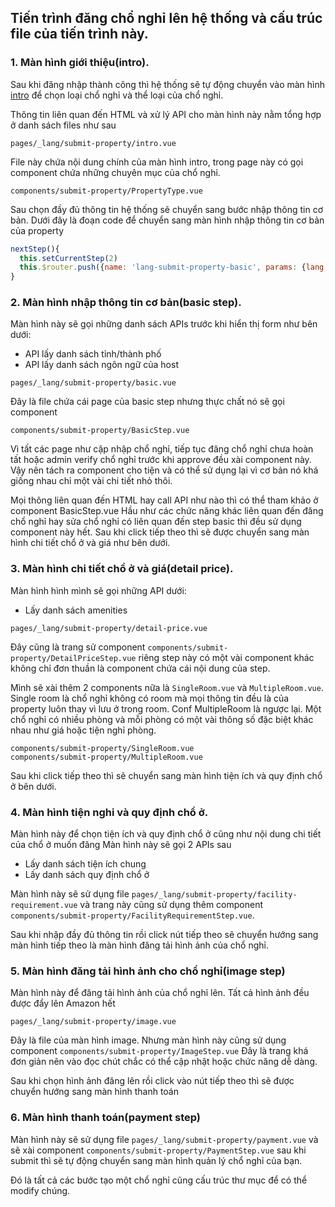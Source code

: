## Tiến trình đăng chổ nghỉ lên hệ thống và cấu trúc file của tiến trình này.

### 1. Màn hình giới thiệu(intro).

>>>
Sau khi đăng nhập thành công thì hệ thống sẽ tự động chuyển vào màn hình [intro](https://host.lodyhelp.com/vi/submit-property/intro) để chọn loại chổ nghỉ và thể loại của chổ nghỉ.
>>>

Thông tin liên quan đến HTML và xử lý API cho màn hình này nằm tổng hợp ở danh sách files như sau
```
pages/_lang/submit-property/intro.vue
```

File này chứa nội dung chính của màn hình intro, trong page này có gọi component chứa những chuyên mục của chổ nghỉ.

```
components/submit-property/PropertyType.vue
```

Sau chọn đầy đủ thông tin hệ thống sẽ chuyển sang bước nhập thông tin cơ bản. Dưới đây là đoạn code để chuyển sang màn hình nhập thông tin cơ bản của property

```javascript
nextStep(){
  this.setCurrentStep(2)
  this.$router.push({name: 'lang-submit-property-basic', params: {lang: this.locale}})
}
```

### 2. Màn hình nhập thông tin cơ bản(basic step).
>>>
Màn hình này sẽ gọi những danh sách APIs trước khi hiển thị form như bên dưới:
 - API lấy danh sách tỉnh/thành phố
 - API lấy danh sách ngôn ngữ của host
>>>

```
pages/_lang/submit-property/basic.vue
```

Đây là file chứa cái page của basic step nhưng thực chất nó sẽ gọi component

```
components/submit-property/BasicStep.vue
```

Vì tất các page như cập nhập chổ nghỉ, tiếp tục đăng chổ nghỉ chưa hoàn tất hoặc admin verify chổ nghỉ trước khi approve đều xài component này. Vậy nên tách ra component cho tiện và có thể sử dụng lại vì cơ bản nó khá giống nhau chỉ một vài chi tiết nhỏ thôi.

>>>
Mọi thông liên quan đến HTML hay call API như nào thì có thể tham khảo ở component BasicStep.vue
Hầu như các chức năng khác liên quan đến đăng chổ nghỉ hay sửa chổ nghỉ có liên quan đến step basic thì đều sử dụng component này hết.
Sau khi click tiếp theo thì sẽ được chuyển sang màn hình chi tiết chổ ở và giá như bên dưới.
>>>

### 3. Màn hình chi tiết chổ ở và giá(detail price).
>>>
Màn hình hình mình sẽ gọi những API dưới:
 - Lấy danh sách amenities
>>>

```
pages/_lang/submit-property/detail-price.vue
```
Đây cũng là trang sử component `components/submit-property/DetailPriceStep.vue` riêng step này có một vài component khác không chỉ đơn thuần là component chứa cái nội dung của step.

Mình sẽ xài thêm 2 components nữa là `SingleRoom.vue` và `MultipleRoom.vue`. Single room là chổ nghỉ không có room mà mọi thông tin đều là của property luôn thay vì lưu ở trong room. Conf MultipleRoom là ngược lại. Một chổ nghỉ có nhiều phòng và mỗi phòng có một vài thông số đặc biệt khác nhau như giá hoặc tiện nghỉ phòng.
```
components/submit-property/SingleRoom.vue
components/submit-property/MultipleRoom.vue
```

>>>
Sau khi click tiếp theo thì sẽ chuyển sang màn hình tiện ích và quy định chổ ở bên dưới.
>>>

### 4. Màn hình tiện nghi và quy định chổ ở.
>>>
Màn hình này để chọn tiện ích và quy định chổ ở cũng như nội dung chi tiết của chổ ở muốn đăng
Màn hình này sẽ gọi 2 APIs sau
 - Lấy danh sách tiện ích chung
 - Lấy danh sách quy định chổ ở
>>>

Màn hình này sẽ sử dụng file `pages/_lang/submit-property/facility-requirement.vue` và trang này cũng sử dụng thêm component `components/submit-property/FacilityRequirementStep.vue`.

>>>
Sau khi nhập đầy đủ thông tin rồi click nút tiếp theo sẽ chuyển hướng sang màn hình tiếp theo là màn hình đăng tải hình ảnh của chổ nghỉ.
>>>

### 5. Màn hình đăng tải hình ảnh cho chổ nghỉ(image step)

>>>
Màn hình này để đăng tải hình ảnh của chổ nghỉ lên. Tất cả hình ảnh đều được đẩy lên Amazon hết
>>>

```
pages/_lang/submit-property/image.vue
```
Đây là file của màn hình image. Nhưng màn hình này cũng sử dụng component `components/submit-property/ImageStep.vue`
Đây là trang khá đơn giản nên vào đọc chút chắc có thể cập nhật hoặc chức năng dễ dàng.

>>>
Sau khi chọn hình ảnh đăng lên rồi click vào nút tiếp theo thì sẽ được chuyển hướng sang màn hình thanh toán
>>>

### 6. Màn hình thanh toán(payment step)
Màn hình này sẽ sử dụng file `pages/_lang/submit-property/payment.vue` và sẽ xài component `components/submit-property/PaymentStep.vue` sau khi submit thì sẽ tự động chuyển sang màn hình quản lý chổ nghỉ của bạn.

Đó là tất cả các bước tạo một chổ nghỉ cũng cấu trúc thư mục để có thể modify chúng.